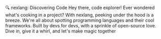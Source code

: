 🔍 nexlang: Discovering Code
Hey there, code explorer! Ever wondered what's cooking in a project? With nexlang, peeking under the hood is a breeze. We're all about spotting programming languages and their cool frameworks. Built by devs for devs, with a sprinkle of open-source love. Dive in, give it a whirl, and let's make magic together
